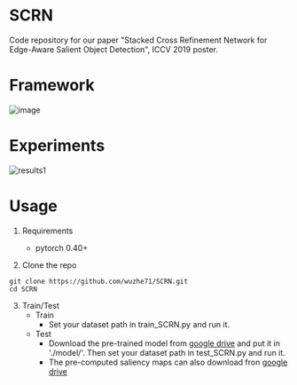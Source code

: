 # SCRN
Code repository for our paper "Stacked Cross Refinement Network for Edge-Aware Salient Object Detection", ICCV 2019 poster.

# Framework
![image](https://github.com/wuzhe71/SCAN/blob/master/figure/framework.png)

# Experiments
![results1](https://github.com/wuzhe71/SCAN/blob/master/figure/results1.png)

# Usage
1. Requirements
    * pytorch 0.40+

2. Clone the repo
```
git clone https://github.com/wuzhe71/SCRN.git 
cd SCRN
```

3. Train/Test
    * Train
        * Set your dataset path in train_SCRN.py and run it. 
    * Test
        * Download the pre-trained model from [google drive](https://drive.google.com/open?id=1PkGX9R-uTYpWBKX0lZRkE2qvvpz1-IiG) and put it in './model/'. Then set your dataset path in test_SCRN.py and run it.
        * The pre-computed saliency maps can also download fron [google drive](https://drive.google.com/open?id=16nIFpcts43bmZdr9YxPT5x71f1cee6Of)
